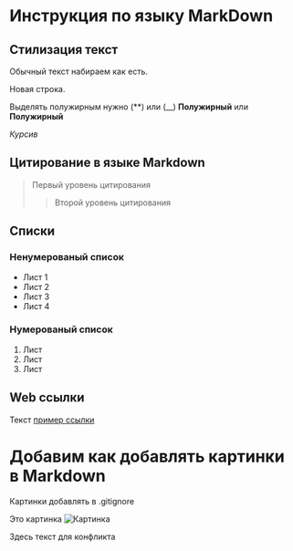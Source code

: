 # Инструкция по языку MarkDown

## Стилизация текст
Обычный текст набираем как есть.

Новая строка. 

Выделять полужирным нужно (**) или (__) **Полужирный** или __Полужирный__

*Курсив*

## Цитирование в языке Markdown
> Первый уровень цитирования
>> Второй уровень цитирования

## Списки
### Ненумерованый список 
* Лист 1
* Лист 2
* Лист 3
* Лист 4

### Нумерованый список 
1. Лист
2. Лист
3. Лист

## Web ссылки
Текст [пример ссылки](vk.com "Вспылавающая подсказка вк ком")

# Добавим как добавлять картинки в Markdown

Картинки добавлять в .gitignore

Это картинка ![Картинка](itlesson.jpg)

Здесь текст для конфликта

